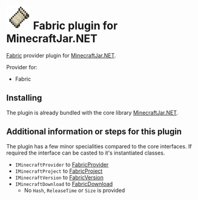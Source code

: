 ![Fabric](Resources/Fabric-64px.png) Fabric plugin for MinecraftJar.NET
======

[Fabric](https://fabricmc.net/) provider plugin for [MinecraftJar.NET](../../README.md).

Provider for:
- Fabric

## Installing

The plugin is already bundled with the core library [MinecraftJar.NET](../../README.md).

## Additional information or steps for this plugin

The plugin has a few minor specialities compared to the core interfaces.
If required the interface can be casted to it's instantiated classes.

- `IMinecraftProvider` to [FabricProvider](FabricProvider.cs)
- `IMinecraftProject` to [FabricProject](Model/FabricProject.cs)
- `IMinecraftVersion` to [FabricVersion](Model/FabricVersion.cs)
- `IMinecraftDownload` to [FabricDownload](Model/FabricDownload.cs)
  - No `Hash`, `ReleaseTime` or `Size` is provided